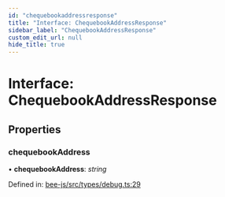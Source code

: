 ```yaml
---
id: "chequebookaddressresponse"
title: "Interface: ChequebookAddressResponse"
sidebar_label: "ChequebookAddressResponse"
custom_edit_url: null
hide_title: true
---
```


# Interface: ChequebookAddressResponse

## Properties

### chequebookAddress

• **chequebookAddress**: *string*

Defined in: [bee-js/src/types/debug.ts:29](https://github.com/ethersphere/bee-js/blob/430becc/src/types/debug.ts#L29)

